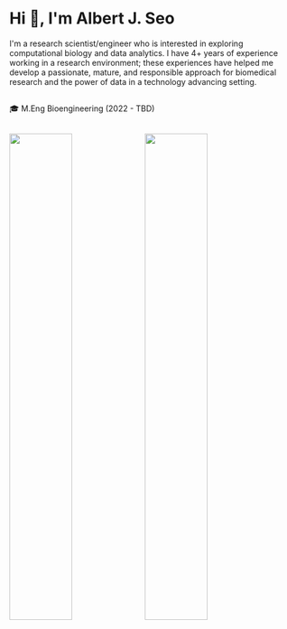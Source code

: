 # Hi 👋, I'm Albert J. Seo

I'm a research scientist/engineer who is interested in exploring computational biology and data analytics. I have 4+ years of experience working in a research environment; these experiences have helped me develop a passionate, mature, and responsible approach for biomedical research and the power of data in a technology advancing setting.
##
🎓 M.Eng Bioengineering (2022 - TBD)
##
<img align = "left" width="47%" src="https://github-readme-stats.vercel.app/api?username=albertjseo&show_icons=true&theme=radical" />

<img align = "left" width="47%" src="https://github-readme-stats.vercel.app/api/top-langs/?username=albertjseo&layout=compact" />

##
